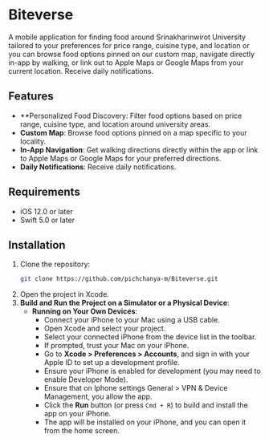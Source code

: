 # Biteverse
A mobile application for finding food around Srinakharinwirot University tailored to your preferences for price range, cuisine type, and location or you can browse food options pinned on our custom map, navigate directly in-app by walking, or link out to Apple Maps or Google Maps from your current location. Receive daily notifications. 

## Features

- **Personalized Food Discovery: Filter food options based on price range, cuisine type, and location around university areas.
- **Custom Map**: Browse food options pinned on a map specific to your locality.
- **In-App Navigation**: Get walking directions directly within the app or link to Apple Maps or Google Maps for your preferred directions.
- **Daily Notifications**: Receive daily notifications.

## Requirements

- iOS 12.0 or later
- Swift 5.0 or later

## Installation

1. Clone the repository:
   ```bash
   git clone https://github.com/pichchanya-m/Biteverse.git

2. Open the project in Xcode.
3. **Build and Run the Project on a Simulator or a Physical Device**:
   - **Running on Your Own Devices**:
     - Connect your iPhone to your Mac using a USB cable.
     - Open Xcode and select your project.
     - Select your connected iPhone from the device list in the toolbar.
     - If prompted, trust your Mac on your iPhone.
     - Go to **Xcode > Preferences > Accounts**, and sign in with your Apple ID to set up a development profile.
     - Ensure your iPhone is enabled for development (you may need to enable Developer Mode).
     - Ensure that on Iphone settings General > VPN & Device Management, you allow the app.
     - Click the **Run** button (or press `Cmd + R`) to build and install the app on your iPhone.
     - The app will be installed on your iPhone, and you can open it from the home screen.
